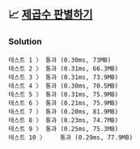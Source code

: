 ## 📈 [제곱수 판별하기](https://school.programmers.co.kr/learn/courses/30/lessons/120909)

### Solution

```text
테스트 1 〉	통과 (0.30ms, 73MB)
테스트 2 〉	통과 (0.31ms, 66.3MB)
테스트 3 〉	통과 (0.31ms, 73.9MB)
테스트 4 〉	통과 (0.30ms, 70.5MB)
테스트 5 〉	통과 (0.31ms, 75.9MB)
테스트 6 〉	통과 (0.21ms, 75.9MB)
테스트 7 〉	통과 (0.20ms, 81.9MB)
테스트 8 〉	통과 (0.23ms, 74.7MB)
테스트 9 〉	통과 (0.25ms, 75.3MB)
테스트 10 〉	통과 (0.29ms, 77.9MB)
```